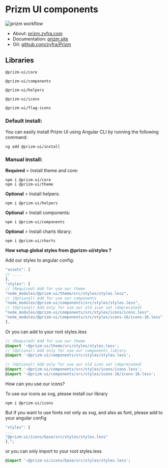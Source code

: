 # Prizm UI components

![prizm workflow](https://github.com/zyfra/Prizm/actions/workflows/ci.yml/badge.svg)

- About: [prizm.zyfra.com](http://prizm.zyfra.com/)
- Documentation: [prizm.site](http://prizm.site/)
- Git: [github.com/zyfra/Prizm](https://github.com/zyfra/Prizm)

## Libraries

```
@prizm-ui/core

@prizm-ui/components

@prizm-ui/helpers

@prizm-ui/icons

@prizm-ui/flag-icons
```

### Default install:

You can easily install Prizm UI using Angular CLI by running the following command:

`ng add @prizm-ui/install`

### Manual install:

**Required** > Install theme and core:

```
npm i @prizm-ui/core
npm i @prizm-ui/theme
```

**Optional** > Install helpers:

```
npm i @prizm-ui/helpers
```

**Optional** > Install components:

```
npm i @prizm-ui/components
```

**Optional** > Install charts library:

```
npm i @prizm-ui/charts
```

**How setup global styles from @prizm-ui/styles ?**

Add our styles to angular config:

```ts
"assets": [
// ....
],
"styles": [
// (Required) Add for use our theme
"node_modules/@prizm-ui/theme/src/styles/styles.less",
// (Optional) Add for use our components
"node_modules/@prizm-ui/components/src/styles/styles.less",
// (Optional) Add only for use our old icon set (deprecated)
"node_modules/@prizm-ui/components/src/styles/icons/icons.less",
"node_modules/@prizm-ui/components/src/styles/icons-16/icons-16.less"
],
```

Or you can add to your root styles.less

```ts
// (Required) Add for use our theme
@import '~@prizm-ui/theme/src/styles/styles.less';
// (Optional) Add only for use our components library
@import '~@prizm-ui/components/src/styles/styles.less';

// (Optional) Add only for use our old icon set (deprecated)
@import '~@prizm-ui/components/src/styles/icons/icons.less';
@import '~@prizm-ui/components/src/styles/icons-16/icons-16.less';
```

How can you use our icons?

To use our icons as svg, please install our library

```
npm i @prizm-ui/icons
```

But if you want to use fonts not only as svg, and also as font, please add to your angular config

```ts
"styles": [
...
"@prizm-ui/icons/base/src/styles/styles.less"
],";
```

or you can only import to your root styles.less

```ts
@import '~@prizm-ui/icons/base/src/styles/styles.less';
```
